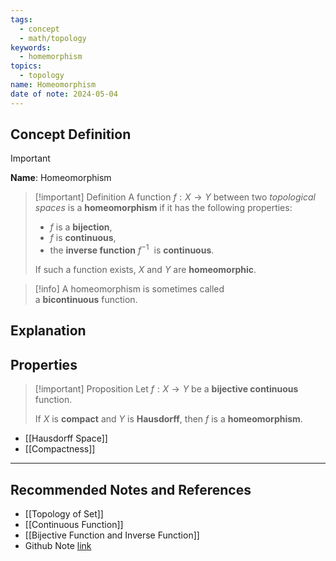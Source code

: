 ```yaml
---
tags:
  - concept
  - math/topology
keywords:
  - homemorphism
topics:
  - topology
name: Homeomorphism
date of note: 2024-05-04
---
```


## Concept Definition

>[!important]
>**Name**:  Homeomorphism


>[!important] Definition
>A function $f: X \rightarrow Y$ between two *topological spaces* is a **homeomorphism** if it has the following properties:
> - $f$ is a **bijection**,
> - $f$ is **continuous**,
> - the **inverse function** $f^{-1}$  is **continuous**.
>   
>If such a function exists, $X$ and $Y$ are **homeomorphic**.

>[!info]
>A homeomorphism is sometimes called a **bicontinuous** function.
## Explanation


## Properties

>[!important] Proposition
>Let $f : X \rightarrow Y$ be a **bijective continuous** function. 
>
>If $X$ is **compact** and $Y$ is **Hausdorff**, then $f$ is a **homeomorphism**.

- [[Hausdorff Space]]
- [[Compactness]]



-----------
##  Recommended Notes and References

- [[Topology of Set]]
- [[Continuous Function]]
- [[Bijective Function and Inverse Function]]
- Github Note [link](https://github.com/TianpeiLuke/SelfStudyNotes/tree/master/self-study/probability_and_measure_theory)